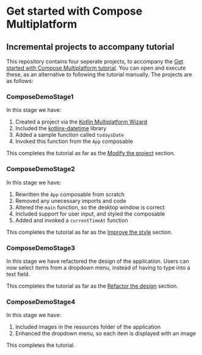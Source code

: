 # Get started with Compose Multiplatform

## Incremental projects to accompany tutorial

This repository contains four seperate projects, to accompany the [Get started with Compose Multiplatform tutorial](https://www.jetbrains.com/help/kotlin-multiplatform-dev/compose-multiplatform-getting-started.html). You can open and execute these, as an alternative to following the tutorial manually. The projects are as follows:

### ComposeDemoStage1

In this stage we have:

1. Created a project via the [Kotlin Multiplatform Wizard](https://kmp.jetbrains.com/)
2. Included the [kotlinx-datetime](https://github.com/Kotlin/kotlinx-datetime) library
3. Added a sample function called `todaysDate`
4. Invoked this function from the `App` composable

This completes the tutorial as far as the [Modify the project](https://www.jetbrains.com/help/kotlin-multiplatform-dev/compose-multiplatform-modify-project.html) section.

### ComposeDemoStage2

In this stage we have:

1. Rewritten the `App` composable from scratch
2. Removed any unecessary imports and code
2. Altered the `main` function, so the desktop window is correct
3. Included support for user input, and styled the composable
4. Added and invoked a `currentTimeAt` function

This completes the tutorial as far as the [Improve the style](https://www.jetbrains.com/help/kotlin-multiplatform-dev/compose-multiplatform-new-project.html#improve-the-style) section.

### ComposeDemoStage3

In this stage we have refactored the design of the application. Users can now select items from a dropdown menu, instead of having to type into a text field.

This completes the tutorial as far as the [Refactor the design](https://www.jetbrains.com/help/kotlin-multiplatform-dev/compose-multiplatform-new-project.html#refactor-the-design) section.

### ComposeDemoStage4

In this stage we have:

1. Included images in the resources folder of the application
2. Enhanced the dropdown menu, so each item is displayed with an image

This completes the tutorial.